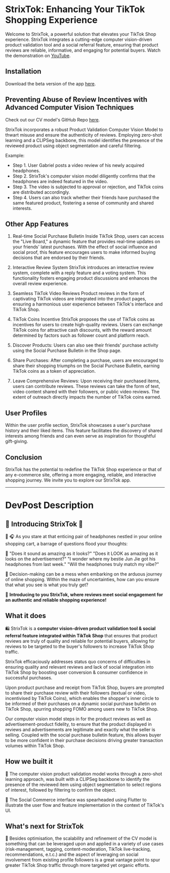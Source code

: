 # StrixTok: Enhancing Your TikTok Shopping Experience

Welcome to StrixTok, a powerful solution that elevates your TikTok Shop experience. StrixTok integrates a cutting-edge computer vision-driven product validation tool and a social referral feature, ensuring that product reviews are reliable, informative, and engaging for potential buyers. Watch the demonstration on [YouTube](https://youtu.be/lAJ49i49GWM).

## Installation

Download the beta version of the app [here](https://testflight.apple.com/join/5qkKO2OO).

## Preventing Abuse of Review Incentives with Advanced Computer Vision Techniques

Check out our CV model's GitHub Repo [here](https://github.com/B-enguin/StrixTok-Validator).

StrixTok incorporates a robust Product Validation Computer Vision Model to thwart misuse and ensure the authenticity of reviews. Employing zero-shot learning and a CLIPSeg backbone, this model identifies the presence of the reviewed product using object segmentation and careful filtering.

Example:
- Step 1. User Gabriel posts a video review of his newly acquired headphones.
- Step 2. StrixTok's computer vision model diligently confirms that the headphones are indeed featured in the video.
- Step 3. The video is subjected to approval or rejection, and TikTok coins are distributed accordingly.
- Step 4. Users can also track whether their friends have purchased the same featured product, fostering a sense of community and shared interests.

## Other App Features

1. Real-time Social Purchase Bulletin
Inside TikTok Shop, users can access the "Live Board," a dynamic feature that provides real-time updates on your friends' latest purchases. With the effect of social influence and social proof, this feature encourages users to make informed buying decisions that are endorsed by their friends.

1. Interactive Review System
StrixTok introduces an interactive review system, complete with a reply feature and a voting system. This functionality fosters engaging product discussions and enhances the overall review experience.

1. Seamless TikTok Video Reviews
Product reviews in the form of captivating TikTok videos are integrated into the product pages, ensuring a harmonious user experience between TikTok's interface and TikTok Shop.

1. TikTok Coins Incentive
StrixTok proposes the use of TikTok coins as incentives for users to create high-quality reviews. Users can exchange TikTok coins for attractive cash discounts, with the reward amount determined by factors such as follower count and platform reach.

1. Discover Products: Users can also see their friends' purchase activity using the Social Purchase Bulletin in the Shop page.

1. Share Purchases: After completing a purchase, users are encouraged to share their shopping triumphs on the Social Purchase Bulletin, earning TikTok coins as a token of appreciation.

1. Leave Comprehensive Reviews: Upon receiving their purchased items, users can contribute reviews. These reviews can take the form of text, video content shared with their followers, or public video reviews. The extent of outreach directly impacts the number of TikTok coins earned.


## User Profiles

Within the user profile section, StrixTok showcases a user's purchase history and their liked items. This feature facilitates the discovery of shared interests among friends and can even serve as inspiration for thoughtful gift-giving.

## Conclusion

StrixTok has the potential to redefine the TikTok Shop experience or that of any e-commerce site, offering a more engaging, reliable, and interactive shopping journey. We invite you to explore our StrixTok app. 


---

# DevPost Description

## 💛 Introducing StrixTok 💛
🤔 🎧 As you stare at that enticing pair of headphones nestled in your online shopping cart, a barrage of questions flood your thoughts:

💭 "Does it sound as amazing as it looks?" 
"Does it LOOK as amazing as it looks on the advertisement?" 
"I wonder where my bestie Jun Jie got his headphones from last week." 
"Will the headphones truly match my vibe?" 

🛒 Decision-making can be a mess when embarking on the arduous journey of online shopping. Within the maze of uncertainties, how can you ensure that what you see is what you truly get?

🌟 **Introducing to you StrixTok, where reviews meet social engagement for an authentic and reliable shopping experience!**

## What it does
🛍️ StrixTok is a **computer vision-driven product validation tool & social referral feature integrated within TikTok Shop** that ensures that product reviews are truly of quality and reliable for potential buyers, allowing for reviews to be targeted to the buyer's followers to increase TikTok Shop traffic.

StrixTok efficaciously addresses status quo concerns of difficulties in ensuring quality and relevant reviews and lack of social integration into TikTok Shop by boosting user conversion & consumer confidence in successful purchases.

Upon product purchase and receipt from TikTok Shop, buyers are prompted to share their purchase review with their followers (textual or video, incentivised by TikTok Coins), which enables the shopper's inner circle to be informed of their purchases on a dynamic social purchase bulletin on TikTok Shop, spurring shopping FOMO among users new to TikTok Shop.

Our computer vision model steps in for the product reviews as well as advertisement-product fidelity, to ensure that the product displayed in reviews and advertisements are legitimate and exactly what the seller is selling. Coupled with the social purchase bulletin feature, this allows buyer to be more confident in their purchase decisions driving greater transaction volumes within TikTok Shop.

## How we built it
👀 The computer vision product validation model works through a zero-shot learning approach, was built with a CLIPSeg backbone to identify the presence of the reviewed item using object segmentation to select regions of interest, followed by filtering to confirm the object.

👬 The Social Commerce interface was spearheaded using Flutter to illustrate the user flow and feature implementation in the context of TikTok's UI.

## What's next for StrixTok
🌱 Besides optimisation, the scalability and refinement of the CV model is something that can be leveraged upon and applied in a variety of use cases (risk-management, tagging, content-moderation, TikTok live-tracking, recommendations, e.t.c.) and the aspect of leveraging on social involvement from existing profile followers is a great vantage point to spur greater TikTok Shop traffic through more targeted yet organic efforts.




